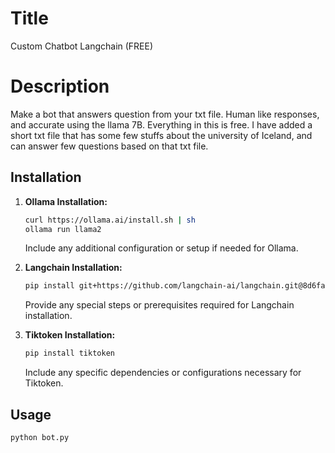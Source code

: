 # Title

Custom Chatbot Langchain (FREE)

# Description

Make a bot that answers question from your txt file. Human like responses, and accurate using the llama 7B. Everything in this is free.
I have added a short txt file that has some few stuffs about the university of Iceland, and can answer few questions based on that txt file.

## Installation

1. **Ollama Installation:**
    ```bash
    curl https://ollama.ai/install.sh | sh
    ollama run llama2
    ```
    Include any additional configuration or setup if needed for Ollama.

2. **Langchain Installation:**
    ```bash
    pip install git+https://github.com/langchain-ai/langchain.git@8d6faf56657070137a16669bc2420a08a5ab7f24#subdirectory=libs/langchain
    ```
    Provide any special steps or prerequisites required for Langchain installation.

3. **Tiktoken Installation:**
    ```bash
    pip install tiktoken
    ```
    Include any specific dependencies or configurations necessary for Tiktoken.

## Usage

```bash
python bot.py
```
